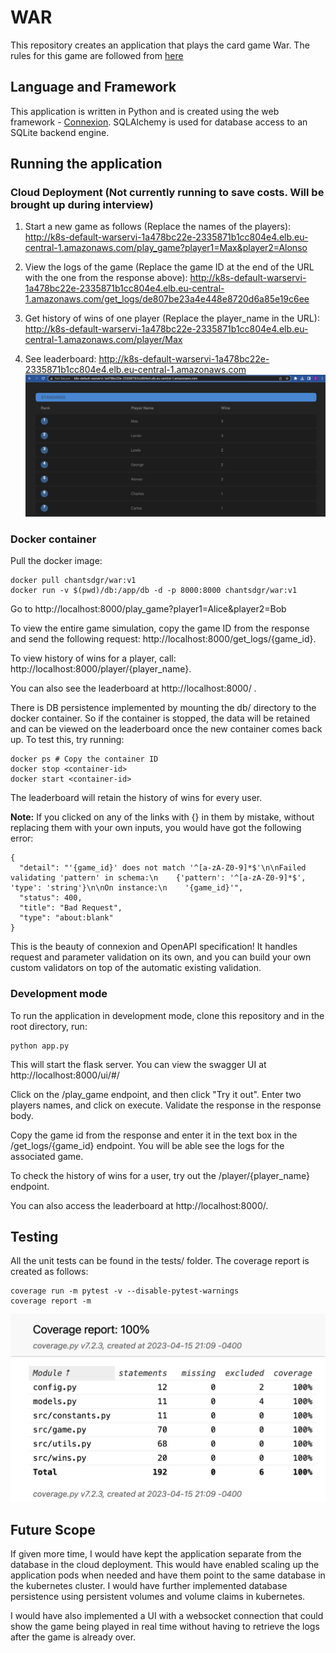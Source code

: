 # WAR

This repository creates an application that plays the card game War. The rules for this game are followed from [here](https://bicyclecards.com/how-to-play/war/)

## Language and Framework

This application is written in Python and is created using the web framework - [Connexion](https://connexion.readthedocs.io/en/latest/). SQLAlchemy is used for database access to an SQLite backend engine.

## Running the application

### Cloud Deployment (Not currently running to save costs. Will be brought up during interview)

1) Start a new game as follows (Replace the names of the players): http://k8s-default-warservi-1a478bc22e-2335871b1cc804e4.elb.eu-central-1.amazonaws.com/play_game?player1=Max&player2=Alonso

2) View the logs of the game (Replace the game ID at the end of the URL with the one from the response above): http://k8s-default-warservi-1a478bc22e-2335871b1cc804e4.elb.eu-central-1.amazonaws.com/get_logs/de807be23a4e448e8720d6a85e19c6ee

3) Get history of wins of one player (Replace the player_name in the URL): http://k8s-default-warservi-1a478bc22e-2335871b1cc804e4.elb.eu-central-1.amazonaws.com/player/Max

4) See leaderboard: http://k8s-default-warservi-1a478bc22e-2335871b1cc804e4.elb.eu-central-1.amazonaws.com
![Leaderboard](images/Leaderboard.png?raw=true "Leaderboard")

### Docker container
Pull the docker image:
```
docker pull chantsdgr/war:v1
docker run -v $(pwd)/db:/app/db -d -p 8000:8000 chantsdgr/war:v1
```
Go to http://localhost:8000/play_game?player1=Alice&player2=Bob

To view the entire game simulation, copy the game ID from the response and send the following request:
http://localhost:8000/get_logs/{game_id}.

To view history of wins for a player, call:
http://localhost:8000/player/{player_name}.

You can also see the leaderboard at http://localhost:8000/ .

There is DB persistence implemented by mounting the db/ directory to the docker container. So if the container is stopped, the data will be retained and can be viewed on the leaderboard once the new container comes back up.
To test this, try running:
```
docker ps # Copy the container ID
docker stop <container-id>
docker start <container-id>
```
The leaderboard will retain the history of wins for every user.

**Note:** If you clicked on any of the links with {} in them by mistake, without replacing them with your own inputs, you would have got the following error:

```
{
  "detail": "'{game_id}' does not match '^[a-zA-Z0-9]*$'\n\nFailed validating 'pattern' in schema:\n    {'pattern': '^[a-zA-Z0-9]*$', 'type': 'string'}\n\nOn instance:\n    '{game_id}'",
  "status": 400,
  "title": "Bad Request",
  "type": "about:blank"
}
```
This is the beauty of connexion and OpenAPI specification! It handles request and parameter validation on its own, and you can build your own custom validators on top of the automatic existing validation.


### Development mode

To run the application in development mode, clone this repository and in the root directory, run:
```
python app.py
```
This will start the flask server. You can view the swagger UI at http://localhost:8000/ui/#/

Click on the /play_game endpoint, and then click "Try it out".
Enter two players names, and click on execute. Validate the response in the response body.

Copy the game id from the response and enter it in the text box in the /get_logs/{game_id} endpoint. You will be able see the logs for the associated game.

To check the history of wins for a user, try out the /player/{player_name} endpoint.

You can also access the leaderboard at http://localhost:8000/.


## Testing

All the unit tests can be found in the tests/ folder. The coverage report is created as follows:

```
coverage run -m pytest -v --disable-pytest-warnings
coverage report -m
```

![Coverage Report](images/coverage.png?raw=true "Coverage Report")


## Future Scope

If given more time, I would have kept the application separate from the database in the cloud deployment. This would have enabled scaling up the application pods when needed and have them point to the same database in the kubernetes cluster. I would have further implemented database persistence using persistent volumes and volume claims in kubernetes.

I would have also implemented a UI with a websocket connection that could show the game being played in real time without having to retrieve the logs after the game is already over.
